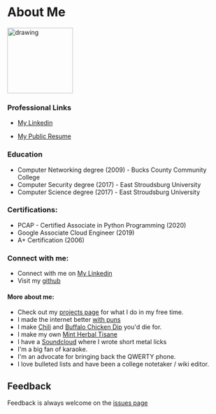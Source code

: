 # About Me
<img src="https://i.imgur.com/6WgxY0X.png" alt="drawing" width="150"/>

### Professional Links

* [My Linkedin](https://www.linkedin.com/in/colingburke/)

* [My Public Resume](https://docs.google.com/document/d/1uvc-U7dC4QSa3q8V0DhF2e_8Vd_OGCmebDLZKrT9FtA) 

### Education
  * Computer Networking degree (2009) - Bucks County Community College
  * Computer Security degree (2017) - East Stroudsburg University
  * Computer Science degree (2017) - East Stroudsburg University

### Certifications:
  * PCAP - Certified Associate in Python Programming (2020)
  * Google Associate Cloud Engineer (2019)
  * A+ Certification (2006)

### Connect with me:
  * Connect with me on [My Linkedin](https://www.linkedin.com/in/colingburke/)
  * Visit my [github](https://github.com/crawsome)
  
#### More about me:
* Check out my [projects page]() for what I do in my free time. 
* I made the internet better [with puns](https://knowyourmeme.com/memes/name-puns)
* I make [Chili](https://i.imgur.com/WzLIpDv.png) and [Buffalo Chicken Dip](https://i.imgur.com/1XvIf0p.png) you'd die for. 
* I make my own [Mint Herbal Tisane](https://i.imgur.com/0RtLsn8.png)
* I have a [Soundcloud](https://www.soundcloud.com/crawsome) where I wrote short metal licks
* I'm a big fan of karaoke. 
* I'm an advocate for bringing back the QWERTY phone. 
* I love bulleted lists and have been a college notetaker / wiki editor. 

## Feedback
Feedback is always welcome on the [issues page](https://github.com/crawsome/colinburke.github.io/issues)
